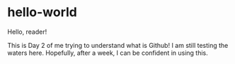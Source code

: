 # hello-world

Hello, reader!

This is Day 2 of me trying to understand what is Github!
I am still testing the waters here. Hopefully, after a week, I can be confident in using this.
